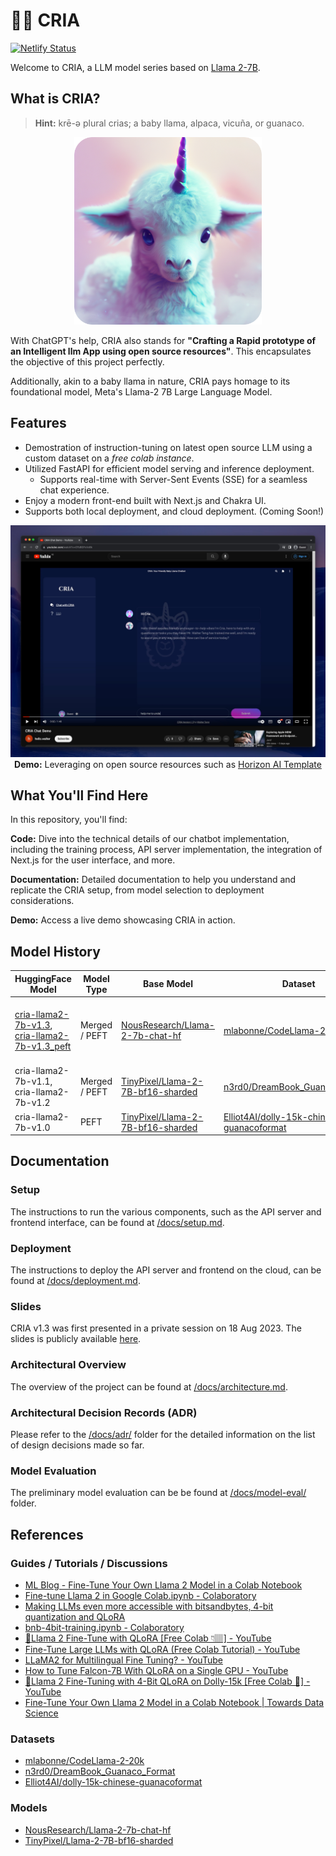 # 🍼🦙 CRIA

[![Netlify Status](https://api.netlify.com/api/v1/badges/a9502b61-04e1-4202-be27-e5bd304321ae/deploy-status)](https://app.netlify.com/sites/cria-chat/deploys)

Welcome to CRIA, a LLM model series based on [Llama 2-7B](https://github.com/facebookresearch/llama).

## What is CRIA?

> **Hint:** krē-ə plural crias; a baby llama, alpaca, vicuña, or guanaco.

<p align="center">
  <img src="assets/icon-512x512.png" width="300" height="300" alt="Cria Logo"> <br>
</p>

With ChatGPT's help, CRIA also stands for **"Crafting a Rapid prototype of an Intelligent llm App using open source resources"**. This encapsulates the objective of this project perfectly.

Additionally, akin to a baby llama in nature, CRIA pays homage to its foundational model, Meta's Llama-2 7B Large Language Model.

## Features

- Demostration of instruction-tuning on latest open source LLM using a custom dataset on a _free colab instance_.
- Utilized FastAPI for efficient model serving and inference deployment.
  - Supports real-time with Server-Sent Events (SSE) for a seamless chat experience.
- Enjoy a modern front-end built with Next.js and Chakra UI.
- Supports both local deployment, and cloud deployment. (Coming Soon!)

<p align="center">
  <a href="https://www.youtube.com/watch?v=OTsBGFcVc8k"><img src="assets/youtube-demo.jpeg" alt="Frontend"></a><br>
  <b>Demo:</b> Leveraging on open source resources such as <a href="https://github.com/horizon-ui/chatgpt-ai-template">Horizon AI Template</a>
</p>

## What You'll Find Here

In this repository, you'll find:

**Code:** Dive into the technical details of our chatbot implementation, including the training process, API server implementation, the integration of Next.js for the user interface, and more.

**Documentation:** Detailed documentation to help you understand and replicate the CRIA setup, from model selection to deployment considerations.

**Demo:** Access a live demo showcasing CRIA in action.

## Model History

| HuggingFace Model                                                                                                                                                   | Model Type    | Base Model                                                                                    | Dataset                                                                                                                | Colab                                                                                                                                                                                                                                                                                                           | Status       |
| ------------------------------------------------------------------------------------------------------------------------------------------------------------------- | ------------- | --------------------------------------------------------------------------------------------- | ---------------------------------------------------------------------------------------------------------------------- | --------------------------------------------------------------------------------------------------------------------------------------------------------------------------------------------------------------------------------------------------------------------------------------------------------------- | ------------ |
| [cria-llama2-7b-v1.3](https://huggingface.co/davzoku/cria-llama2-7b-v1.3), <br> [cria-llama2-7b-v1.3_peft](https://huggingface.co/davzoku/cria-llama2-7b-v1.3_peft) | Merged / PEFT | [NousResearch/Llama-2-7b-chat-hf](https://huggingface.co/NousResearch/Llama-2-7b-chat-hf)     | [mlabonne/CodeLlama-2-20k](https://huggingface.co/datasets/mlabonne/CodeLlama-2-20k)                                   | [![Open In Colab](https://colab.research.google.com/assets/colab-badge.svg)](https://colab.research.google.com/drive/1rYTs3qWJerrYwihf1j0f00cnzzcpAfYe) [![Open In Colab](https://colab.research.google.com/assets/colab-badge.svg)](https://colab.research.google.com/drive/1Wjs2I1VHjs6zT_GE42iEXsLtYh6VqiJU) | Latest       |
| cria-llama2-7b-v1.1, cria-llama2-7b-v1.2                                                                                                                            | Merged / PEFT | [TinyPixel/Llama-2-7B-bf16-sharded](https://huggingface.co/TinyPixel/Llama-2-7B-bf16-sharded) | [n3rd0/DreamBook_Guanaco_Format](https://huggingface.co/datasets/n3rd0/DreamBook_Guanaco_Format)                       | N.A.                                                                                                                                                                                                                                                                                                            | Experimental |
| cria-llama2-7b-v1.0                                                                                                                                                 | PEFT          | [TinyPixel/Llama-2-7B-bf16-sharded](https://huggingface.co/TinyPixel/Llama-2-7B-bf16-sharded) | [Elliot4AI/dolly-15k-chinese-guanacoformat](https://huggingface.co/datasets/Elliot4AI/dolly-15k-chinese-guanacoformat) | N.A.                                                                                                                                                                                                                                                                                                            | Experimental |

## Documentation

### Setup

The instructions to run the various components, such as the API server and frontend interface, can be found at [/docs/setup.md](/docs/setup.md).

### Deployment

The instructions to deploy the API server and frontend on the cloud, can be found at [/docs/deployment.md](/docs/deployment.md).

### Slides

CRIA v1.3 was first presented in a private session on 18 Aug 2023. The slides is publicly available [here](https://docs.google.com/presentation/d/1HdHfl0XiGIvRd-R3AHTEZn8Ee9ibFTp_Dv-q1S5SgrQ/edit?usp=sharing).

### Architectural Overview

The overview of the project can be found at [/docs/architecture.md](/docs/architecture.md).

### Architectural Decision Records (ADR)

Please refer to the [/docs/adr/](/docs/adr/) folder for the detailed information on the list of design decisions made so far.

### Model Evaluation

The preliminary model evaluation can be be found at [/docs/model-eval/](/docs/model-eval/) folder.

## References

### Guides / Tutorials / Discussions

- [ML Blog - Fine-Tune Your Own Llama 2 Model in a Colab Notebook](https://mlabonne.github.io/blog/posts/Fine_Tune_Your_Own_Llama_2_Model_in_a_Colab_Notebook.html)
- [Fine-tune Llama 2 in Google Colab.ipynb - Colaboratory](https://colab.research.google.com/drive/1PEQyJO1-f6j0S_XJ8DV50NkpzasXkrzd?usp=sharing)
- [Making LLMs even more accessible with bitsandbytes, 4-bit quantization and QLoRA](https://huggingface.co/blog/4bit-transformers-bitsandbytes)
- [bnb-4bit-training.ipynb - Colaboratory](https://colab.research.google.com/drive/1VoYNfYDKcKRQRor98Zbf2-9VQTtGJ24k?usp=sharing)
- [🐐Llama 2 Fine-Tune with QLoRA [Free Colab 👇🏽] - YouTube](https://www.youtube.com/watch?v=eeM6V5aPjhk)
- [Fine-Tune Large LLMs with QLoRA (Free Colab Tutorial) - YouTube](https://www.youtube.com/watch?v=NRVaRXDoI3g)
- [LLaMA2 for Multilingual Fine Tuning? - YouTube](https://www.youtube.com/watch?v=ThKWQcyQXF8)
- [How to Tune Falcon-7B With QLoRA on a Single GPU - YouTube](https://www.youtube.com/watch?v=AXG7TA7vIQ8)
- [🦙Llama 2 Fine-Tuning with 4-Bit QLoRA on Dolly-15k [Free Colab 🙌] - YouTube](https://www.youtube.com/watch?v=o5bU1H-6TqM)
- [Fine-Tune Your Own Llama 2 Model in a Colab Notebook | Towards Data Science](https://towardsdatascience.com/fine-tune-your-own-llama-2-model-in-a-colab-notebook-df9823a04a32)

### Datasets

- [mlabonne/CodeLlama-2-20k](https://huggingface.co/datasets/mlabonne/CodeLlama-2-20k)
- [n3rd0/DreamBook_Guanaco_Format](https://huggingface.co/datasets/n3rd0/DreamBook_Guanaco_Format)
- [Elliot4AI/dolly-15k-chinese-guanacoformat](https://huggingface.co/datasets/Elliot4AI/dolly-15k-chinese-guanacoformat)

### Models

- [NousResearch/Llama-2-7b-chat-hf](https://huggingface.co/NousResearch/Llama-2-7b-chat-hf)
- [TinyPixel/Llama-2-7B-bf16-sharded](https://huggingface.co/TinyPixel/Llama-2-7B-bf16-sharded)
